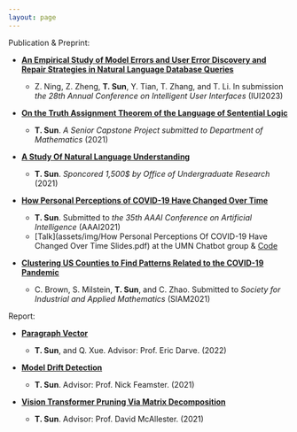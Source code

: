 ```yaml
---
layout: page
---
```

Publication & Preprint:
* **[An Empirical Study of Model Errors and User Error Discovery and Repair Strategies in Natural Language Database Queries]()**
  * Z. Ning, Z. Zheng, **T. Sun**, Y. Tian, T. Zhang, and T. Li. In submission *the 28th Annual Conference on Intelligent User Interfaces* (IUI2023)

* **[On the Truth Assignment Theorem of the Language of Sentential Logic](/assets/img/seniorcapstoneproject.pdf)**
  * **T. Sun**. *A Senior Capstone Project submitted to Department of Mathematics* (2021)

* **[A Study Of Natural Language Understanding](/assets/img/directedresearch20fall.pdf)**
  * **T. Sun**. *Sponcored 1,500$ by Office of Undergraduate Research* (2021)

* **[How Personal Perceptions of COVID-19 Have Changed Over Time](/assets/img/aaai2020.pdf)** 
  * **T. Sun**. Submitted to *the 35th AAAI Conference on Artificial Intelligence* (AAAI2021)
  * [Talk](assets/img/How Personal Perceptions Of COVID-19 Have Changed Over Time Slides.pdf) at the UMN Chatbot group & [Code](https://github.com/TianyiSun00234/aaai-How-Personal-Perceptions-of-COVID-19-Have-Changed-Over-Time) 

* **[Clustering US Counties to Find Patterns Related to the COVID-19 Pandemic](assets/img/Clustering_write_up.pdf)**
  * C. Brown, S. Milstein, **T. Sun**, and C. Zhao. Submitted to *Society for Industrial and Applied Mathematics* (SIAM2021)

Report:
* **[Paragraph Vector](assets/img/Paragraph_Vector.pdf)** 
  * **T. Sun**, and Q. Xue. Advisor: Prof. Eric Darve. (2022)
  
* **[Model Drift Detection](assets/img/mdd.pdf)** 
  * **T. Sun**. Advisor: Prof. Nick Feamster. (2021)
  
* **[Vision Transformer Pruning Via Matrix Decomposition](assets/img/VT.pdf)** 
  * **T. Sun**. Advisor: Prof. David McAllester. (2021)
